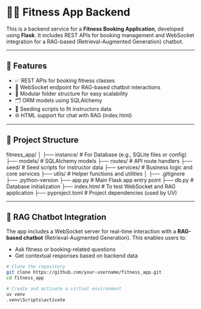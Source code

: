 # 🏋️‍♂️ Fitness App Backend

This is a backend service for a **Fitness Booking Application**, developed using **Flask**. It includes REST APIs for booking management and WebSocket integration for a RAG-based (Retrieval-Augmented Generation) chatbot.

---

## 🚀 Features

- ✅ REST APIs for booking fitness classes
- 💬 WebSocket endpoint for RAG-based chatbot interactions 
- 🧩 Modular folder structure for easy scalability
- 🗂️ ORM models using SQLAlchemy
- 🧪 Seeding scripts to fit instructors data
- 🌐 HTML support for chat with RAG  (index.html)

---

## 📁 Project Structure

fitness_app/
│
├── instance/ # For Database (e.g., SQLite files or config)
├── models/ # SQLAlchemy models
├── routes/ # API route handlers
├── seed/ # Seed scripts for instructor data
├── services/ # Business logic and core services
├── utils/ # Helper functions and utilities
│
├── .gitignore
├── .python-version
├── app.py # Main Flask app entry point
├── db.py # Database initialization
├── index.html # To test WebSocket and RAG application
├── pyproject.toml # Project dependencies (used by UV)


---

## 🧠 RAG Chatbot Integration

The app includes a WebSocket server for real-time interaction with a **RAG-based chatbot** (Retrieval-Augmented Generation). This enables users to:
- Ask fitness or booking-related questions
- Get contextual responses based on backend data


```bash
# Clone the repository
git clone https://github.com/your-username/fitness_app.git
cd fitness_app

# Create and activate a virtual environment
uv venv
.venv\Scripts\activate

